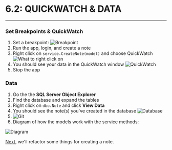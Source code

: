 # 6.2: QUICKWATCH & DATA
---
### Set Breakpoints & QuickWatch
1. Set a breakpoint:
![Breakpoint](/assets/6.2-A.png)
2. Run the app, login, and create a note
3. Right click on `service.CreateNote(model)` and choose QuickWatch
![What to right click on](/assets/6.2-B.png)
4. You should see your data in the QuickWatch window
![QuickWatch](/assets/6.2-C.png)
5. Stop the app

### Data
1. Go the the **SQL Server Object Explorer**
2. Find the database and expand the tables
3. Right click on `dbo.Note` and click **View Data**
4. You should see the note(s) you've created in the database
![Database](/assets/6.2-D.png)
5. ![Git](/assets/devicons_github_badge.png)
6. Diagram of how the models work with the service methods:

![Diagram](/assets/6.2-E.png)

[Next,](/7-CreateRefactor/7.0-CreateRefactor.md) we'll refactor some things for creating a note.